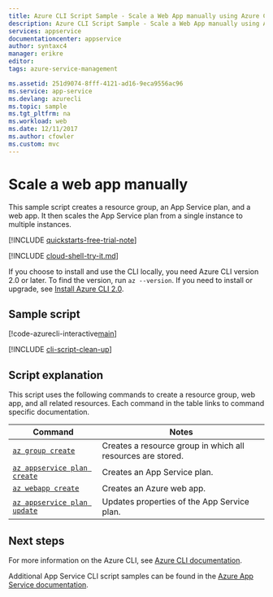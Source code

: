 ```yaml
---
title: Azure CLI Script Sample - Scale a Web App manually using Azure CLI 2.0 | Microsoft Docs
description: Azure CLI Script Sample - Scale a Web App manually using Azure CLI 2.0
services: appservice
documentationcenter: appservice
author: syntaxc4
manager: erikre
editor: 
tags: azure-service-management

ms.assetid: 251d9074-8fff-4121-ad16-9eca9556ac96
ms.service: app-service
ms.devlang: azurecli
ms.topic: sample
ms.tgt_pltfrm: na
ms.workload: web
ms.date: 12/11/2017
ms.author: cfowler
ms.custom: mvc
---
```


# Scale a web app manually

This sample script creates a resource group, an App Service plan, and a web app. It then scales the App Service plan from a single instance to multiple instances.

[!INCLUDE [quickstarts-free-trial-note](../../../includes/quickstarts-free-trial-note.md)]

[!INCLUDE [cloud-shell-try-it.md](../../../includes/cloud-shell-try-it.md)]

If you choose to install and use the CLI locally, you need Azure CLI version 2.0 or later. To find the version, run `az --version`. If you need to install or upgrade, see [Install Azure CLI 2.0]( /cli/azure/install-azure-cli).

## Sample script

[!code-azurecli-interactive[main](../../../cli_scripts/app-service/scale-manual/scale-manual.sh "Manual Scale")]

[!INCLUDE [cli-script-clean-up](../../../includes/cli-script-clean-up.md)]

## Script explanation

This script uses the following commands to create a resource group, web app, and all related resources. Each command in the table links to command specific documentation.

| Command | Notes |
|---|---|
| [`az group create`](/cli/azure/group?view=azure-cli-latest#az_group_create) | Creates a resource group in which all resources are stored. |
| [`az appservice plan create`](/cli/azure/appservice/plan?view=azure-cli-latest#az_appservice_plan_create) | Creates an App Service plan. |
| [`az webapp create`](/cli/azure/webapp?view=azure-cli-latest#az_webapp_create) | Creates an Azure web app. |
| [`az appservice plan update`](/cli/azure/appservice/plan?view=azure-cli-latest#az_appservice_plan_update) | Updates properties of the App Service plan. |

## Next steps

For more information on the Azure CLI, see [Azure CLI documentation](https://docs.microsoft.com/cli/azure/overview).

Additional App Service CLI script samples can be found in the [Azure App Service documentation](../app-service-cli-samples.md).
